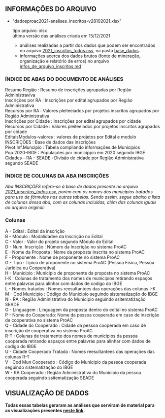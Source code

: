 ## INFORMAÇÕES DO ARQUIVO

- "dadosproac2021-analises_inscritos-v28102021.xlsx"

	tipo arquivo: xlsx<br>
	última versão das análises criada em 15/12/2021<br>
	- análises realizadas a partir dos dados que podem ser encontrados no arquivo [2021_inscritos_todos.csv](../base_dados/2021_inscritos_todos.csv), na pasta [base_dados](../base_dados).<br>
	- informações acerca dos dados brutos (fonte de mineração, organização e relatório de erros) no arquivo [infos_de_arquivo_inscritos.md](../base_dados/infos_de_arquivo_inscritos.md)<br>

### ÍNDICE DE ABAS DO DOCUMENTO DE ANÁLISES

Resumo Região : Resumo de inscrições agrupadas por Região Administraviva<br>
Inscrições por RA : Inscrições por edital agrupados por Região Administrativa<br>
Recursos por RA : Valores pleiteeiados por projetos inscritos agrupados por Região Administrativa<br>
Inscrições por Cidade : Inscrições por edital agrupados por cidade<br>
Recursos por Cidade : Valores pleiteeiados por projetos inscritos agrupados por cidade<br>
EditaisModulos-valores : valores de projetos por Edital e modulo<br>
INSCRIÇÕES : Base de dados das inscrições<br>
Pivot.Inf.Muncipio : Tabela compilando informações de Municipios<br>
Pop.2020-IBGE : Populações por municippio em 2020 segundo IBGE<br>
Cidades - RA - SEADE : Divisão de cidade por Região Administrativa segundo SEADE

### ÍNDICE DE COLUNAS DA ABA INSCRIÇÕES

*Aba INSCRIÇÕES refere-se à base de dados presente no arquivo [2021_inscritos_todos.csv](../base_dados/2021_inscritos_todos.csv), porém com os nomes dos municípios tratados para uso de fórmulas nas outras tabelas. Sendo assim, segue abaixo a lista de colunas dessa aba, com as colunas incluídas, além das colunas iguais ao arquivo original:*

### Colunas

A - Edital : Edital da inscrição<br>
B - Módulo : Modalidadee da Inscrição no Edital<br>
C - Valor : Valor do projeto segundo Módulo do Edital<br>
D - Num. Inscrição : Número da Inscrição no sistema ProAC<br>
E - Nome da Proposta : Nome da proposta inscrita no sistema ProAC<br>
F - Proponente : Nome de proponente no sistema ProAC<br>
G - Tipo : Tipico de proponente no sistema ProAC (Pessoa Fisica, Pessoa Jurídica ou Cooperativa)<br>
H - Município : Municipio de proponente da proposta no sistema ProAC<br>
I-K : Colunas de tratamento dos nomes de municipios retirando espaços entre palavras para alinhar com dados de codigo do IBGE<br>
L - Nomes tratados : Nomes reesultantees das operações das colunas I-K<br>
M - Cod Municipio : Código do Municipio seguindo sistematização do IBGE<br>
N - RA : Região Administrativa do Municipio seguindo ssitematização SEADE<br>
O - Linguagem : Linguagem da proposta dentro do edital no sistema ProAC<br>
P - Nome do Cooperado: Nome da pessoa cooperada em caso de inscrição de cooperativa no sistema ProAC<br>
Q - Cidade do Cooperado : Cidade da pessoa cooperada em caso de inscrição de cooperativa no sistema ProAC<br>
R-T : Colunas de tratamento dos nomes de municipios da pessoa cooperada retirando espaços entre palavras para alinhar com dados de codigo do IBGE<br>
U - Cidade Cooperado Tratada : Nomes reesultantees das operações das colunas R-T<br>
V - Cod Mun Cooperado : Código do Municipio da pessoa cooperada seguindo sistematização do IBGE<br>
W - RA Cooperado : Região Administrativa do Municipio da pessoa cooperada seguindo ssitematização SEADE<br>

## VISUALIZAÇÃO DE DADOS

**Todas essas tabelas geraram as análises que serviram de material para as visualizações presentes [neste link](https://public.flourish.studio/story/1003996/).** 
